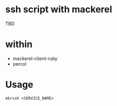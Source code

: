 # ssh script with mackerel

TBD

# within
- mackerel-client-ruby
- percol

# Usage

```
mkrssh <SERVICE_NAME>
```
